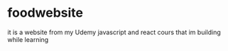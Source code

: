 # foodwebsite
it is a website from my Udemy javascript and react cours that im building while learning 
